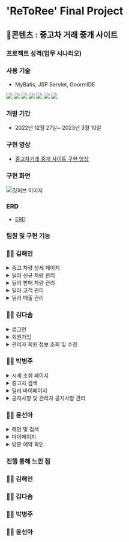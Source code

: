 # 'ReToRee' Final Project

## 📃콘텐츠 : 중고차 거래 중개 사이트

### 프로젝트 성격(업무 시나리오)

### 사용 기술

- MyBatis, JSP Servlet, GoormIDE

<img src="https://img.shields.io/badge/Java-3178C6?style=flat&logo=&logoColor=white"/> <img src="https://img.shields.io/badge/JavaScript-F7DF1E?style=flat&logo=JavaScript&logoColor=white"/> <img src="https://img.shields.io/badge/SpringBoot-6DB33F?style=flat&logo=Spring Boot&logoColor=white"/> <img src="https://img.shields.io/badge/MySQL-4479A1?style=flat&logo=MySQL&logoColor=white"/> <img src="https://img.shields.io/badge/Bootstrap-7952B3?style=flat&logo=Bootstrap&logoColor=white"/> <img src="https://img.shields.io/badge/HTML5-E34F26?style=flat&logo=HTML5&logoColor=white"/> <img src="https://img.shields.io/badge/CSS-1572B6?style=flat&logo=CSS3&logoColor=white"/>

### 개발 기간

- 2022년 12월 27일~ 2023년 3월 10일

### 구현 영상

- [중고차거래 중개 사이트 구현 영상]()

### 구현 화면

![깃허브 이미지](https://1drv.ms/i/s!AuKhZnqf6c-MgmfcVsgEHuz_KPaS?e=yL3DnH)

### ERD

- [ERD](https://github.com/HNNNY35/final_retoree/blob/master/DataBases/table_schemas/merge_erd_3.png)

### 팀원 및 구현 기능

### 👩‍💻 김해인
<details>
<summary>중고 차량 상세 페이지</summary>

 - [Mapper.xml](https://github.com/HNNNY35/final_retoree/blob/master/src/main/resources/sqlmapper/mysql/CarDetailMapper.xml)
 - [Mapper.xml](https://github.com/HNNNY35/final_retoree/blob/master/src/main/resources/sqlmapper/mysql/CarDetailMapper.xml)
 - [Mapper.xml](https://github.com/HNNNY35/final_retoree/blob/master/src/main/resources/sqlmapper/mysql/CarDetailMapper.xml)
  
  
</details>

<details>
<summary>딜러 신규 차량 관리</summary>

 - [CarRegMapper.xml](https://github.com/HNNNY35/final_retoree/blob/master/src/main/resources/sqlmapper/mysql/CarRegMapper.xml)
 - [Mapper.xml](https://github.com/HNNNY35/final_retoree/blob/master/src/main/resources/sqlmapper/mysql/CarDetailMapper.xml)
 - [Mapper.xml](https://github.com/HNNNY35/final_retoree/blob/master/src/main/resources/sqlmapper/mysql/CarDetailMapper.xml)
  
  
</details>

<details>
<summary>딜러 판매 차량 관리</summary>
  
 ### 차량 정보 수정
  
 - [CarModifyMapper.xml](https://github.com/HNNNY35/final_retoree/blob/master/src/main/resources/sqlmapper/mysql/CarModifyMapper.xml)
 - [Mapper.xml](https://github.com/HNNNY35/final_retoree/blob/master/src/main/resources/sqlmapper/mysql/CarDetailMapper.xml)
 - [Mapper.xml](https://github.com/HNNNY35/final_retoree/blob/master/src/main/resources/sqlmapper/mysql/CarDetailMapper.xml)
 
  ### 판매 관리(방문 예약 확정, 판매 상태 변경)
 - [DealerSalesMgmtMapper.xml](https://github.com/HNNNY35/final_retoree/blob/master/src/main/resources/sqlmapper/mysql/DealerSalesMgmtMapper.xml)
 - [Mapper.xml](https://github.com/HNNNY35/final_retoree/blob/master/src/main/resources/sqlmapper/mysql/CarDetailMapper.xml)
 - [Mapper.xml](https://github.com/HNNNY35/final_retoree/blob/master/src/main/resources/sqlmapper/mysql/CarDetailMapper.xml)
  
</details>

<details>
<summary>딜러 고객 관리</summary>

 - [DealerSalesMgmtMapper.xml](https://github.com/HNNNY35/final_retoree/blob/master/src/main/resources/sqlmapper/mysql/DealerSalesMgmtMapper.xml)
 - [Mapper.xml](https://github.com/HNNNY35/final_retoree/blob/master/src/main/resources/sqlmapper/mysql/CarDetailMapper.xml)
 - [Mapper.xml](https://github.com/HNNNY35/final_retoree/blob/master/src/main/resources/sqlmapper/mysql/CarDetailMapper.xml)
  
  
</details>

<details>
<summary>딜러 매출 관리</summary>

 - [DealerSalesMgmtMapper.xml](https://github.com/HNNNY35/final_retoree/blob/master/src/main/resources/sqlmapper/mysql/DealerSalesMgmtMapper.xml)
 - [Mapper.xml](https://github.com/HNNNY35/final_retoree/blob/master/src/main/resources/sqlmapper/mysql/CarDetailMapper.xml)
 - [Mapper.xml](https://github.com/HNNNY35/final_retoree/blob/master/src/main/resources/sqlmapper/mysql/CarDetailMapper.xml)
  
  
</details>




### 👩‍💻 김다솜
<details>
<summary>로그인</summary>

 - [LoginMapper.xml](https://github.com/HNNNY35/final_retoree/blob/master/src/main/resources/sqlmapper/mysql/LoginMapper.xml)
 - [Mapper.xml](https://github.com/HNNNY35/final_retoree/blob/master/src/main/resources/sqlmapper/mysql/CarDetailMapper.xml)
 - [Mapper.xml](https://github.com/HNNNY35/final_retoree/blob/master/src/main/resources/sqlmapper/mysql/CarDetailMapper.xml)
  
  
</details>

<details>
<summary>회원가입</summary>

 - [RegisterMapper.xml](https://github.com/HNNNY35/final_retoree/blob/master/src/main/resources/sqlmapper/mysql/RegisterMapper.xml)
 - [Mapper.xml](https://github.com/HNNNY35/final_retoree/blob/master/src/main/resources/sqlmapper/mysql/CarDetailMapper.xml)
 - [Mapper.xml](https://github.com/HNNNY35/final_retoree/blob/master/src/main/resources/sqlmapper/mysql/CarDetailMapper.xml)
  
  
</details>

<details>
<summary>관리자 회원 정보 조회 및 수정</summary>

 - [UserInfoAdminMapper.xml](https://github.com/HNNNY35/final_retoree/blob/master/src/main/resources/sqlmapper/mysql/UserInfoAdminMapper.xml)
 - [Mapper.xml](https://github.com/HNNNY35/final_retoree/blob/master/src/main/resources/sqlmapper/mysql/CarDetailMapper.xml)
 - [Mapper.xml](https://github.com/HNNNY35/final_retoree/blob/master/src/main/resources/sqlmapper/mysql/CarDetailMapper.xml)
  
  
</details>


### 👩‍💻 박병주
<details>
<summary>시세 조회 페이지</summary>

 - [CheckPriceMapper.xml](https://github.com/HNNNY35/final_retoree/blob/master/src/main/resources/sqlmapper/mysql/CheckPriceMapper.xml)
 - [Mapper.xml](https://github.com/HNNNY35/final_retoree/blob/master/src/main/resources/sqlmapper/mysql/CarDetailMapper.xml)
 - [Mapper.xml](https://github.com/HNNNY35/final_retoree/blob/master/src/main/resources/sqlmapper/mysql/CarDetailMapper.xml)
  
  
</details>

<details>
<summary>중고차 검색</summary>

 - [SearchMapper.xml](https://github.com/HNNNY35/final_retoree/blob/master/src/main/resources/sqlmapper/mysql/SearchMapper.xml)
 - [Mapper.xml](https://github.com/HNNNY35/final_retoree/blob/master/src/main/resources/sqlmapper/mysql/CarDetailMapper.xml)
 - [Mapper.xml](https://github.com/HNNNY35/final_retoree/blob/master/src/main/resources/sqlmapper/mysql/CarDetailMapper.xml)
  
  
</details>

<details>
<summary>딜러 마이페이지</summary>

 - [DealerMapper.xml](https://github.com/HNNNY35/final_retoree/blob/master/src/main/resources/sqlmapper/mysql/DealerMapper.xml)
 - [Mapper.xml](https://github.com/HNNNY35/final_retoree/blob/master/src/main/resources/sqlmapper/mysql/CarDetailMapper.xml)
 - [Mapper.xml](https://github.com/HNNNY35/final_retoree/blob/master/src/main/resources/sqlmapper/mysql/CarDetailMapper.xml)
  
  
</details>

<details>
<summary>공지사항 및 관리자 공지사항 관리</summary>

 - [NoticeMapper.xml](https://github.com/HNNNY35/final_retoree/blob/master/src/main/resources/sqlmapper/mysql/NoticeMapper.xml)
 - [Mapper.xml](https://github.com/HNNNY35/final_retoree/blob/master/src/main/resources/sqlmapper/mysql/CarDetailMapper.xml)
 - [Mapper.xml](https://github.com/HNNNY35/final_retoree/blob/master/src/main/resources/sqlmapper/mysql/CarDetailMapper.xml)
  
  
</details>

### 👩‍💻 윤선아
<details>
<summary>메인 및 검색</summary>

 - [MainMapper.xml](https://github.com/HNNNY35/final_retoree/blob/master/src/main/resources/sqlmapper/mysql/MainMapper.xml)
 - [Mapper.xml](https://github.com/HNNNY35/final_retoree/blob/master/src/main/resources/sqlmapper/mysql/CarDetailMapper.xml)
 - [Mapper.xml](https://github.com/HNNNY35/final_retoree/blob/master/src/main/resources/sqlmapper/mysql/CarDetailMapper.xml)
  
  
</details>

<details>
<summary>마이페이지</summary>

 - [MyPageMapper.xml](https://github.com/HNNNY35/final_retoree/blob/master/src/main/resources/sqlmapper/mysql/MyPageMapper.xml)
 - [Mapper.xml](https://github.com/HNNNY35/final_retoree/blob/master/src/main/resources/sqlmapper/mysql/CarDetailMapper.xml)
 - [Mapper.xml](https://github.com/HNNNY35/final_retoree/blob/master/src/main/resources/sqlmapper/mysql/CarDetailMapper.xml)
  
  
</details>

<details>
<summary>방문 예약 확인</summary>

 - [ReservationMapper.xml](https://github.com/HNNNY35/final_retoree/blob/master/src/main/resources/sqlmapper/mysql/ReservationMapper.xml)
 - [Mapper.xml](https://github.com/HNNNY35/final_retoree/blob/master/src/main/resources/sqlmapper/mysql/CarDetailMapper.xml)
 - [Mapper.xml](https://github.com/HNNNY35/final_retoree/blob/master/src/main/resources/sqlmapper/mysql/CarDetailMapper.xml)
  
  
</details>


### 진행 통해 느낀 점

### 👩‍💻 김해인

### 👩‍💻 김다솜

### 👩‍💻 박병주

### 👩‍💻 윤선아
